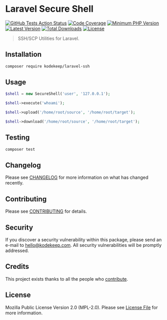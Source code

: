# Laravel Secure Shell

[![GitHub Tests Action Status](https://img.shields.io/github/workflow/status/kodekeep/laravel-ssh/run-tests?label=tests)](https://github.com/kodekeep/laravel-ssh/actions?query=workflow%3Arun-tests+branch%3Amaster)
[![Code Coverage](https://badgen.net/codecov/c/github/kodekeep/laravel-ssh)](https://codecov.io/gh/kodekeep/laravel-ssh)
[![Minimum PHP Version](https://badgen.net/packagist/php/kodekeep/laravel-ssh)](https://packagist.org/packages/kodekeep/laravel-ssh)
[![Latest Version](https://badgen.net/packagist/v/kodekeep/laravel-ssh)](https://packagist.org/packages/kodekeep/laravel-ssh)
[![Total Downloads](https://badgen.net/packagist/dt/kodekeep/laravel-ssh)](https://packagist.org/packages/kodekeep/laravel-ssh)
[![License](https://badgen.net/packagist/license/kodekeep/laravel-ssh)](https://packagist.org/packages/kodekeep/laravel-ssh)

> SSH/SCP Utilities for Laravel.

## Installation

```bash
composer require kodekeep/laravel-ssh
```

## Usage

``` php
$shell = new SecureShell('user', '127.0.0.1');

$shell->execute('whoami');

$shell->upload('/home/root/source', '/home/root/target');

$shell->download('/home/root/source', '/home/root/target');
```

## Testing

``` bash
composer test
```

## Changelog

Please see [CHANGELOG](CHANGELOG.md) for more information on what has changed recently.

## Contributing

Please see [CONTRIBUTING](CONTRIBUTING.md) for details.

## Security

If you discover a security vulnerability within this package, please send an e-mail to hello@kodekeep.com. All security vulnerabilities will be promptly addressed.

## Credits

This project exists thanks to all the people who [contribute](../../contributors).

## License

Mozilla Public License Version 2.0 (MPL-2.0). Please see [License File](LICENSE.md) for more information.
